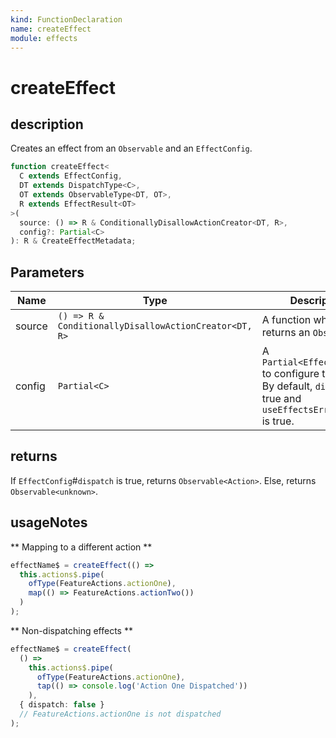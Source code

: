 ```yaml
---
kind: FunctionDeclaration
name: createEffect
module: effects
---
```


# createEffect

## description

Creates an effect from an `Observable` and an `EffectConfig`.

```ts
function createEffect<
  C extends EffectConfig,
  DT extends DispatchType<C>,
  OT extends ObservableType<DT, OT>,
  R extends EffectResult<OT>
>(
  source: () => R & ConditionallyDisallowActionCreator<DT, R>,
  config?: Partial<C>
): R & CreateEffectMetadata;
```

## Parameters

| Name   | Type                                                  | Description                                                                                                             |
| ------ | ----------------------------------------------------- | ----------------------------------------------------------------------------------------------------------------------- |
| source | `() => R & ConditionallyDisallowActionCreator<DT, R>` | A function which returns an `Observable`.                                                                               |
| config | `Partial<C>`                                          | A `Partial<EffectConfig>` to configure the effect. By default, `dispatch` is true and `useEffectsErrorHandler` is true. |

## returns

If `EffectConfig`#`dispatch` is true, returns `Observable<Action>`. Else, returns `Observable<unknown>`.

## usageNotes

** Mapping to a different action **

```ts
effectName$ = createEffect(() =>
  this.actions$.pipe(
    ofType(FeatureActions.actionOne),
    map(() => FeatureActions.actionTwo())
  )
);
```

** Non-dispatching effects **

```ts
effectName$ = createEffect(
  () =>
    this.actions$.pipe(
      ofType(FeatureActions.actionOne),
      tap(() => console.log('Action One Dispatched'))
    ),
  { dispatch: false }
  // FeatureActions.actionOne is not dispatched
);
```
